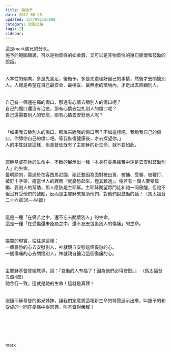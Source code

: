 ```yaml
---
title: 論施予
date: 2012-08-28
updated: 1547992156000
category: 成聖之路
tags: []
sidebar: 
---
```


<p>這是mark弟兄的分享。<!--more--><br/>施予的範圍頗廣，可以是物質性的如金錢，又可以是非物質性的幾句關懷和鼓勵的說話。<br/><br/><br/>人本性的傾向，多是先富足，後施予。多是先處理好自己的事情，然後才去關懷別人。人總是希望在自己最安全、最穩妥、最無慮的環境內，才走出去照顧別人。<br/><br/><br/>自己有一個還在痛的傷口，那還有心情去舔別人的傷口呢？<br/>自己的傷口還沒有治癒，那有心情去包扎別人的傷口呢？<br/>自己還需要別人的安慰，那有心情去安慰他人呢？<br/><br/><br/>「如果我去舔別人的傷口，那誰來舔我的傷口啊？不如這樣吧，我舔我自己的傷口，你舔你自己的傷口吧。等我恢復健康後，才去探望你。」<br/>人的本性就是這樣，但基督徒既有了主耶穌的新生命，就不要如此。<br/><br/><br/>耶穌基督在祂的生命中，不斷的展示出一種「本身在憂患痛苦中還是去安慰鼓勵別人」的生命。<br/>最明顯的，莫過於在客西馬尼園，祂正要因為面對被出賣、被捕、受審、被鞭打、被釘十字架、擔當世人的罪而『就憂愁起來，極其難過』。倘若有一個人要受鼓勵、要別人的幫助，那人應該是主耶穌。主耶穌期望眾門徒和祂一同儆醒，但祂不但沒有受他們的鼓勵，反而是主耶穌來幫助他們、對他們說鼓勵的話！（馬太福音二十六章36－44節）<br/><br/><br/>這是一種「在痛苦之中，還不忘去關懷別人」的生命。<br/>這是一種「在受傷還未痊癒之中，還不忘去包裹別人的傷痛」的生命。<br/><br/><br/>屬靈的現實，往往是這樣：<br/>一個憂愁的心去安慰別人，神就親自安慰這個憂愁的心。<br/>一個傷痛的心去關懷別人，神就親自醫治這個傷痛的心。<br/><br/><br/>主耶穌基督曾經教導，說：『哀慟的人有福了！因為他們必得安慰。』 （馬太福音五章4節）<br/>祂言行一致。這就是祂的生命！這就是真理！<br/><br/><br/>跟隨耶穌基督的弟兄姊妹，讓我們定意將這種新生命的特質展示出來，叫施予的和受施的一同在憂痛中得恩典，叫基督得榮耀！<br/><br/><br/><br/><br/><br/><br/>mark<br/><br/><br/><br/><br/><br/><br/><br/><br/><br/>
</p>